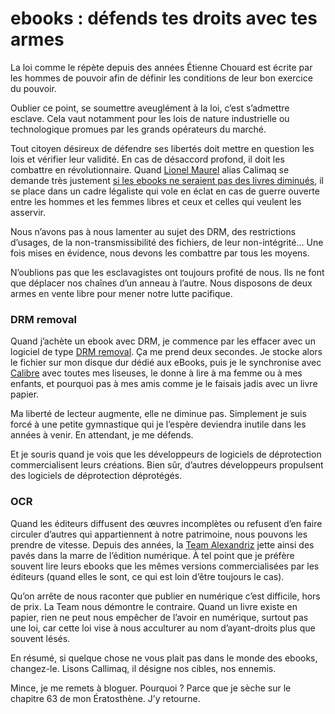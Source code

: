 # ebooks : défends tes droits avec tes armes

La loi comme le répète depuis des années Étienne Chouard est écrite par les hommes de pouvoir afin de définir les conditions de leur bon exercice du pouvoir.<span id="more-28165"></span>

Oublier ce point, se soumettre aveuglément à la loi, c’est s’admettre esclave. Cela vaut notamment pour les lois de nature industrielle ou technologique promues par les grands opérateurs du marché.

Tout citoyen désireux de défendre ses libertés doit mettre en question les lois et vérifier leur validité. En cas de désaccord profond, il doit les combattre en révolutionnaire. Quand [Lionel Maurel](http://scinfolex.wordpress.com/) alias Calimaq se demande très justement [si les ebooks ne seraient pas des livres diminués](http://owni.fr/2012/09/13/ebooks-livres-augmentes-ou-livres-diminues/), il se place dans un cadre légaliste qui vole en éclat en cas de guerre ouverte entre les hommes et les femmes libres et ceux et celles qui veulent les asservir.

Nous n’avons pas à nous lamenter au sujet des DRM, des restrictions d’usages, de la non-transmissibilité des fichiers, de leur non-intégrité… Une fois mises en évidence, nous devons les combattre par tous les moyens.

N’oublions pas que les esclavagistes ont toujours profité de nous. Ils ne font que déplacer nos chaînes d’un anneau à l’autre. Nous disposons de deux armes en vente libre pour mener notre lutte pacifique.

### DRM removal

Quand j’achète un ebook avec DRM, je commence par les effacer avec un logiciel de type [DRM removal](http://www.epubor.com/kindle-drm-removal.html%20). Ça me prend deux secondes. Je stocke alors le fichier sur mon disque dur dédié aux eBooks, puis je le synchronise avec [Calibre](http://calibre-ebook.com/) avec toutes mes liseuses, le donne à lire à ma femme ou à mes enfants, et pourquoi pas à mes amis comme je le faisais jadis avec un livre papier.

Ma liberté de lecteur augmente, elle ne diminue pas. Simplement je suis forcé à une petite gymnastique qui je l’espère deviendra inutile dans les années à venir. En attendant, je me défends.

Et je souris quand je vois que les développeurs de logiciels de déprotection commercialisent leurs créations. Bien sûr, d’autres développeurs propulsent des logiciels de déprotection déprotégés.

### OCR

Quand les éditeurs diffusent des œuvres incomplètes ou refusent d’en faire circuler d’autres qui appartiennent à notre patrimoine, nous pouvons les prendre de vitesse. Depuis des années, la [Team Alexandriz](http://www.teamalexandriz.org/) jette ainsi des pavés dans la marre de l’édition numérique. À tel point que je préfère souvent lire leurs ebooks que les mêmes versions commercialisées par les éditeurs (quand elles le sont, ce qui est loin d’être toujours le cas).

Qu’on arrête de nous raconter que publier en numérique c’est difficile, hors de prix. La Team nous démontre le contraire. Quand un livre existe en papier, rien ne peut nous empêcher de l’avoir en numérique, surtout pas une loi, car cette loi vise à nous acculturer au nom d’ayant-droits plus que souvent lésés.

En résumé, si quelque chose ne vous plait pas dans le monde des ebooks, changez-le. Lisons Callimaq, il désigne nos cibles, nos ennemis.

Mince, je me remets à bloguer. Pourquoi ? Parce que je sèche sur le chapitre 63 de mon Ératosthène. J’y retourne.